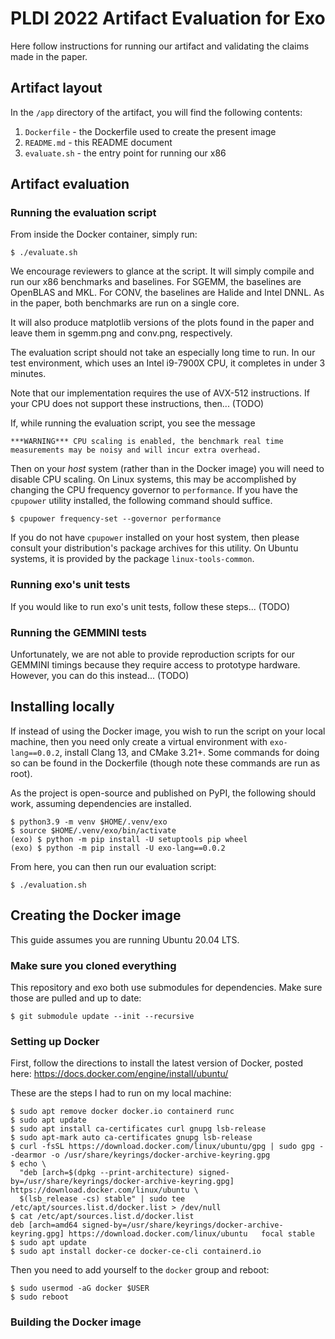 # PLDI 2022 Artifact Evaluation for Exo

Here follow instructions for running our artifact and validating the claims made in the
paper.

## Artifact layout

In the `/app` directory of the artifact, you will find the following contents:

1. `Dockerfile` - the Dockerfile used to create the present image
2. `README.md` - this README document
3. `evaluate.sh` - the entry point for running our x86

## Artifact evaluation

### Running the evaluation script

From inside the Docker container, simply run:

```
$ ./evaluate.sh
```

We encourage reviewers to glance at the script. It will simply compile and run our x86
benchmarks and baselines. For SGEMM, the baselines are OpenBLAS and MKL. For CONV, the
baselines are Halide and Intel DNNL. As in the paper, both benchmarks are run on a
single core.

It will also produce matplotlib versions of the plots found in the paper and leave them
in sgemm.png and conv.png, respectively.

The evaluation script should not take an especially long time to run. In our test
environment, which uses an Intel i9-7900X CPU, it completes in under 3 minutes.

Note that our implementation requires the use of AVX-512 instructions. If your CPU does
not support these instructions, then... (TODO)

If, while running the evaluation script, you see the message

```
***WARNING*** CPU scaling is enabled, the benchmark real time measurements may be noisy and will incur extra overhead.
```

Then on your _host_ system (rather than in the Docker image) you will need to disable
CPU scaling. On Linux systems, this may be accomplished by changing the CPU frequency
governor to `performance`. If you have the `cpupower` utility installed, the following
command should suffice.

```
$ cpupower frequency-set --governor performance
```

If you do not have `cpupower` installed on your host system, then please consult your
distribution's package archives for this utility. On Ubuntu systems, it is provided by
the package `linux-tools-common`.

### Running exo's unit tests

If you would like to run exo's unit tests, follow these steps... (TODO)

### Running the GEMMINI tests

Unfortunately, we are not able to provide reproduction scripts for our GEMMINI timings
because they require access to prototype hardware. However, you can do this instead...
(TODO)

## Installing locally

If instead of using the Docker image, you wish to run the script on your local machine,
then you need only create a virtual environment with `exo-lang==0.0.2`, install Clang
13, and CMake 3.21+. Some commands for doing so can be found in the Dockerfile (though
note these commands are run as root).

As the project is open-source and published on PyPI, the following should work, assuming
dependencies are installed.

```
$ python3.9 -m venv $HOME/.venv/exo
$ source $HOME/.venv/exo/bin/activate
(exo) $ python -m pip install -U setuptools pip wheel
(exo) $ python -m pip install -U exo-lang==0.0.2
```

From here, you can then run our evaluation script:

```
$ ./evaluation.sh
```

## Creating the Docker image

This guide assumes you are running Ubuntu 20.04 LTS.

### Make sure you cloned everything

This repository and exo both use submodules for dependencies. Make sure those are pulled
and up to date:

```
$ git submodule update --init --recursive
```

### Setting up Docker

First, follow the directions to install the latest version of Docker, posted
here: https://docs.docker.com/engine/install/ubuntu/

These are the steps I had to run on my local machine:

```
$ sudo apt remove docker docker.io containerd runc
$ sudo apt update
$ sudo apt install ca-certificates curl gnupg lsb-release
$ sudo apt-mark auto ca-certificates gnupg lsb-release
$ curl -fsSL https://download.docker.com/linux/ubuntu/gpg | sudo gpg --dearmor -o /usr/share/keyrings/docker-archive-keyring.gpg
$ echo \
  "deb [arch=$(dpkg --print-architecture) signed-by=/usr/share/keyrings/docker-archive-keyring.gpg] https://download.docker.com/linux/ubuntu \
  $(lsb_release -cs) stable" | sudo tee /etc/apt/sources.list.d/docker.list > /dev/null
$ cat /etc/apt/sources.list.d/docker.list
deb [arch=amd64 signed-by=/usr/share/keyrings/docker-archive-keyring.gpg] https://download.docker.com/linux/ubuntu   focal stable
$ sudo apt update
$ sudo apt install docker-ce docker-ce-cli containerd.io
```

Then you need to add yourself to the `docker` group and reboot:

```
$ sudo usermod -aG docker $USER
$ sudo reboot
```

### Building the Docker image
